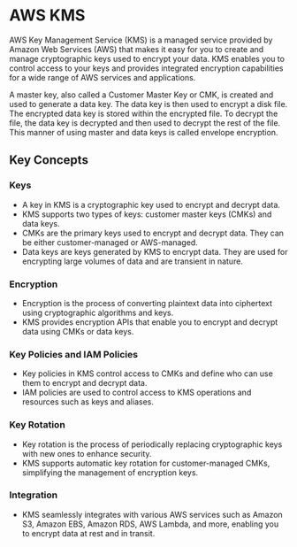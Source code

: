 # AWS KMS

AWS Key Management Service (KMS) is a managed service provided by Amazon Web Services (AWS) that makes it easy for you to create and manage cryptographic keys used to encrypt your data. KMS enables you to control access to your keys and provides integrated encryption capabilities for a wide range of AWS services and applications.

A master key, also called a Customer Master Key or CMK, is created and used to generate a data key. The data key is then used to encrypt a disk file. The encrypted data key is stored within the encrypted file. To decrypt the file, the data key is decrypted and then used to decrypt the rest of the file. This manner of using master and data keys is called envelope encryption.

## Key Concepts

### Keys

- A key in KMS is a cryptographic key used to encrypt and decrypt data.
- KMS supports two types of keys: customer master keys (CMKs) and data keys.
- CMKs are the primary keys used to encrypt and decrypt data. They can be either customer-managed or AWS-managed.
- Data keys are keys generated by KMS to encrypt data. They are used for encrypting large volumes of data and are transient in nature.

### Encryption

- Encryption is the process of converting plaintext data into ciphertext using cryptographic algorithms and keys.
- KMS provides encryption APIs that enable you to encrypt and decrypt data using CMKs or data keys.

### Key Policies and IAM Policies

- Key policies in KMS control access to CMKs and define who can use them to encrypt and decrypt data.
- IAM policies are used to control access to KMS operations and resources such as keys and aliases.

### Key Rotation

- Key rotation is the process of periodically replacing cryptographic keys with new ones to enhance security.
- KMS supports automatic key rotation for customer-managed CMKs, simplifying the management of encryption keys.

### Integration

- KMS seamlessly integrates with various AWS services such as Amazon S3, Amazon EBS, Amazon RDS, AWS Lambda, and more, enabling you to encrypt data at rest and in transit.
